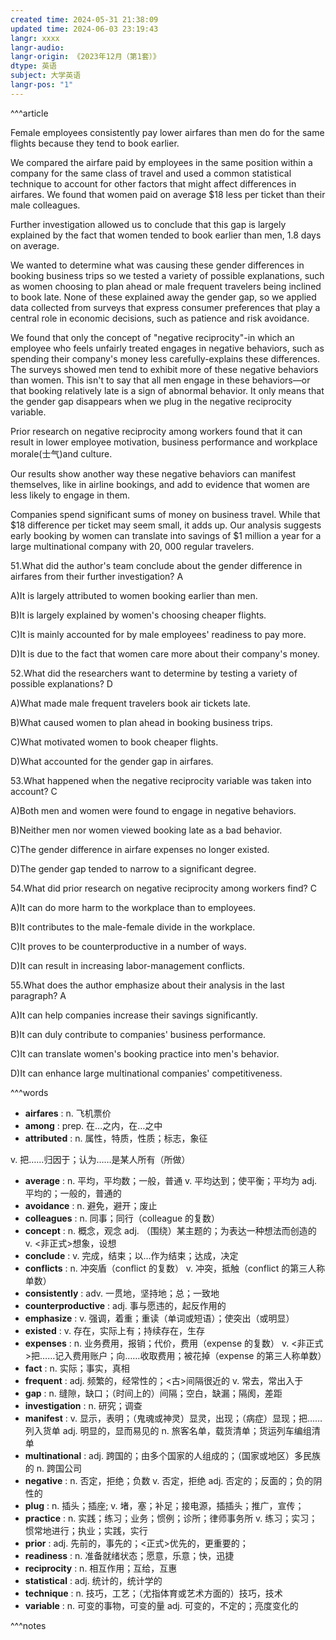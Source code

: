 ```yaml
---
created time: 2024-05-31 21:38:09
updated time: 2024-06-03 23:19:43
langr: xxxx
langr-audio: 
langr-origin: 《2023年12月（第1套）》
dtype: 英语
subject: 大学英语
langr-pos: "1"
---
```


^^^article

Female employees consistently pay lower airfares than men do for the same flights because they tend to book earlier. 

We compared the airfare paid by employees in the same position within a company for the same class of travel and used a common statistical technique to account for other factors that might affect differences in airfares. We found that women paid on average $18 less per ticket than their male colleagues. 

Further investigation allowed us to conclude that this gap is largely explained by the fact that women tended to book earlier than men, 1.8 days on average. 

We wanted to determine what was causing these gender differences in booking business trips so we tested a variety of possible explanations, such as women choosing to plan ahead or male frequent travelers being inclined to book late. None of these explained away the gender gap, so we applied data collected from surveys that express consumer preferences that play a central role in economic decisions, such as patience and risk avoidance. 

We found that only the concept of "negative reciprocity"-in which an employee who feels unfairly treated engages in negative behaviors, such as spending their company's money less carefully-explains these differences. The surveys showed men tend to exhibit more of these negative behaviors than women. This isn't to say that all men engage in these behaviors—or that booking relatively late is a sign of abnormal behavior. It only means that the gender gap disappears when we plug in the negative reciprocity variable. 

Prior research on negative reciprocity among workers found that it can result in lower employee motivation, business performance and workplace morale(士气)and culture. 

Our results show another way these negative behaviors can manifest themselves, like in airline bookings, and add to evidence that women are less likely to engage in them. 

Companies spend significant sums of money on business travel. While that $18 difference per ticket may seem small, it adds up. Our analysis suggests early booking by women can translate into savings of $1 million a year for a large multinational company with 20, 000 regular travelers. 

51.What did the author's team conclude about the gender difference in airfares from their further investigation? A

A)It is largely attributed to women booking earlier than men. 

B)It is largely explained by women's choosing cheaper flights. 

C)It is mainly accounted for by male employees' readiness to pay more. 

D)It is due to the fact that women care more about their company's money. 

52.What did the researchers want to determine by testing a variety of possible explanations? D

A)What made male frequent travelers book air tickets late. 

B)What caused women to plan ahead in booking business trips. 

C)What motivated women to book cheaper flights. 

D)What accounted for the gender gap in airfares. 

53.What happened when the negative reciprocity variable was taken into account? C

A)Both men and women were found to engage in negative behaviors. 

B)Neither men nor women viewed booking late as a bad behavior. 

C)The gender difference in airfare expenses no longer existed. 

D)The gender gap tended to narrow to a significant degree. 

54.What did prior research on negative reciprocity among workers find? C

A)It can do more harm to the workplace than to employees. 

B)It contributes to the male-female divide in the workplace. 

C)It proves to be counterproductive in a number of ways. 

D)It can result in increasing labor-management conflicts. 

55.What does the author emphasize about their analysis in the last paragraph? A

A)It can help companies increase their savings significantly. 

B)It can duly contribute to companies' business performance. 

C)It can translate women's booking practice into men's behavior. 

D)It can enhance large multinational companies' competitiveness. 

^^^words
+ **airfares** : n. 飞机票价
+ **among** : prep. 在…之内，在…之中
+ **attributed** : n. 属性，特质，性质；标志，象征

v. 把……归因于；认为……是某人所有（所做）
+ **average** : n. 平均，平均数；一般，普通
v. 平均达到；使平衡；平均为
adj. 平均的；一般的，普通的
+ **avoidance** : n. 避免，避开；废止
+ **colleagues** : n. 同事；同行（colleague 的复数）
+ **concept** : n. 概念，观念
adj. （围绕）某主题的；为表达一种想法而创造的
v. <非正式>想象，设想
+ **conclude** : v. 完成，结束；以…作为结束；达成，决定
+ **conflicts** : n. 冲突盾（conflict 的复数）
v. 冲突，抵触（conflict 的第三人称单数）
+ **consistently** : adv. 一贯地，坚持地；总；一致地
+ **counterproductive** : adj. 事与愿违的，起反作用的
+ **emphasize** : v. 强调，着重；重读（单词或短语）；使突出（或明显）
+ **existed** : v. 存在，实际上有；持续存在，生存
+ **expenses** : n. 业务费用，报销；代价，费用（expense 的复数）
v. <非正式>把……记入费用账户；向……收取费用；被花掉（expense 的第三人称单数）
+ **fact** : n. 实际；事实，真相
+ **frequent** : adj. 频繁的，经常性的；<古>间隔很近的
v. 常去，常出入于
+ **gap** : n. 缝隙，缺口；（时间上的）间隔；空白，缺漏；隔阂，差距
+ **investigation** : n. 研究；调查
+ **manifest** : v. 显示，表明；（鬼魂或神灵）显灵，出现；（病症）显现；把……列入货单
adj. 明显的，显而易见的
n. 旅客名单，载货清单；货运列车编组清单
+ **multinational** : adj. 跨国的；由多个国家的人组成的；（国家或地区）多民族的
n. 跨国公司
+ **negative** : n. 否定，拒绝；负数
v. 否定，拒绝
adj. 否定的；反面的；负的阴性的
+ **plug** : n. 插头；插座;
v. 堵，塞；补足；接电源，插插头；推广，宣传；
+ **practice** : n. 实践；练习；业务；惯例；诊所；律师事务所
v. 练习；实习；惯常地进行；执业；实践，实行
+ **prior** : adj. 先前的，事先的；<正式>优先的，更重要的；
+ **readiness** : n. 准备就绪状态；愿意，乐意；快，迅捷
+ **reciprocity** : n. 相互作用；互给，互惠
+ **statistical** : adj. 统计的，统计学的
+ **technique** : n. 技巧，工艺；（尤指体育或艺术方面的）技巧，技术
+ **variable** : n. 可变的事物，可变的量
adj. 可变的，不定的；亮度变化的

^^^notes
